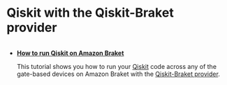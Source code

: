 # Qiskit with the Qiskit-Braket provider

```{toctree}

```

  * [**How to run Qiskit on Amazon Braket**](https://mybinder.org/v2/gh/amazon-braket/amazon-braket-examples.git/feature/reorganized-examples?labpath=modules/Continue_Exploring/quantum_frameworks_and_plugins/qiskit/0_Getting_Started.ipynb)

    This tutorial shows you how to run your [Qiskit](https://qiskit.org) code across any of the gate-based devices on Amazon Braket with the [Qiskit-Braket provider](https://github.com/qiskit-community/qiskit-braket-provider/blob/main/docs/tutorials/0_tutorial_qiskit-braket-provider_overview.ipynb).
    